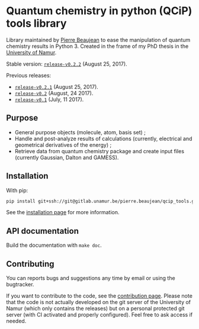 # Quantum chemistry in python (QCiP) tools library

Library maintained by [Pierre Beaujean](pierre.beaujean@unamur.be) to ease the manipulation of quantum chemistry results in Python 3. Created in the frame of my PhD thesis in the [University of Namur](https://www.unamur.be).

Stable version: [`release-v0.2.2`](https://git.pierrebeaujean.net/pierre/qcip_tools/tree/release-v0.2.2) (August 25, 2017).

Previous releases:

+ [`release-v0.2.1`](https://git.pierrebeaujean.net/pierre/qcip_tools/tree/release-v0.2.1) (August 25, 2017).
+ [`release-v0.2`](https://git.pierrebeaujean.net/pierre/qcip_tools/tree/release-v0.2) (August, 24 2017).
+ [`release-v0.1`](https://git.pierrebeaujean.net/pierre/qcip_tools/tree/release-v0.1) (July, 11 2017).

## Purpose

+ General purpose objects (molecule, atom, basis set) ;
+ Handle and post-analyze results of calculations (currently, electrical and geometrical derivatives of the energy) ;
+ Retrieve data from quantum chemistry package and create input files (currently Gaussian, Dalton and GAMESS).

## Installation

With pip:

```bash
pip install git+ssh://git@gitlab.unamur.be/pierre.beaujean/qcip_tools.git@master
```

See the [installation page](./documentation/source/install.rst) for more information.

## API documentation

Build the documentation with `make doc`.

## Contributing

You can reports bugs and suggestions any time by email or using the bugtracker.

If you want to contribute to the code, see the [contribution page](./documentation/source/contributing.rst). 
Please note that the code is not actually developed on the git server of the University of Namur (which only contains the releases) but on a personal protected git server (with CI activated and properly configured). 
Feel free to ask access if needed.
